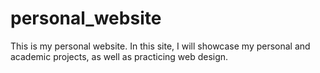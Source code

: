 # personal_website

This is my personal website.
In this site, I will showcase my personal and academic projects, as well as practicing web design.

